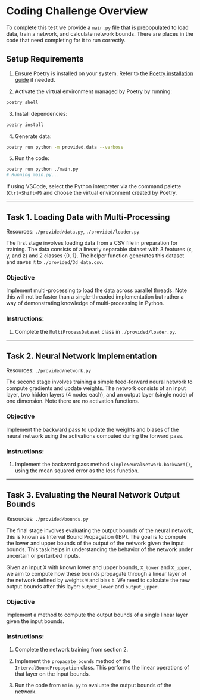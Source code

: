 # Coding Challenge Overview

To complete this test we provide a `main.py` file that is prepopulated to load data, train a network, and calculate network bounds. There are places in the code that need completing for it to run correctly.

## Setup Requirements

1. Ensure Poetry is installed on your system. Refer to the [Poetry installation guide](https://python-poetry.org/docs/#installation) if needed.
   
2. Activate the virtual environment managed by Poetry by running:
   
```bash
poetry shell
```

3. Install dependencies:

```bash
poetry install
```

4. Generate data:

```bash
poetry run python -m provided.data --verbose
```

5. Run the code:

```bash
poetry run python ./main.py
# Running main.py...
```

If using VSCode, select the Python interpreter via the command palette (`Ctrl+Shift+P`) and choose the virtual environment created by Poetry.

---

## Task 1. Loading Data with Multi-Processing

Resources: `./provided/data.py`, `./provided/loader.py`

The first stage involves loading data from a CSV file in preparation for training. The data consists of a linearly separable dataset with 3 features (x, y, and z) and 2 classes {0, 1}. The helper function generates this dataset and saves it to `./provided/3d_data.csv`.

### Objective

Implement multi-processing to load the data across parallel threads. Note this will not be faster than a single-threaded implementation but rather a way of demonstrating knowledge of multi-processing in Python.

### Instructions:

1. Complete the `MultiProcessDataset` class in `./provided/loader.py`.

---

## Task 2. Neural Network Implementation

Resources: `./provided/network.py`

The second stage involves training a simple feed-forward neural network to compute gradients and update weights. The network consists of an input layer, two hidden layers (4 nodes each), and an output layer (single node) of one dimension. Note there are no activation functions.

### Objective

Implement the backward pass to update the weights and biases of the neural network using the activations computed during the forward pass.

### Instructions:

1. Implement the backward pass method `SimpleNeuralNetwork.backward()`, using the mean squared error as the loss function.

---

## Task 3. Evaluating the Neural Network Output Bounds

Resources: `./provided/bounds.py`

The final stage involves evaluating the output bounds of the neural network, this is known as Interval Bound Propagation (IBP). The goal is to compute the lower and upper bounds of the output of the network given the input bounds. This task helps in understanding the behavior of the network under uncertain or perturbed inputs.

Given an input X with known lower and upper bounds, `X_lower` and `X_upper`, we aim to compute how these bounds propagate through a linear layer of the network defined by weights `W` and bias `b`. We need to calculate the new output bounds after this layer: `output_lower` and `output_upper`.

### Objective

Implement a method to compute the output bounds of a single linear layer given the input bounds. 

### Instructions:

1. Complete the network training from section 2.

2. Implement the `propagate_bounds` method of the `IntervalBoundPropagation` class. This performs the linear operations of that layer on the input bounds. 

3. Run the code from `main.py` to evaluate the output bounds of the network.
